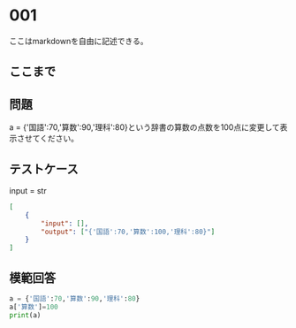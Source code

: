 # 001

ここはmarkdownを自由に記述できる。

ここまで
---
## 問題

a = {'国語':70,'算数':90,'理科':80}という辞書の算数の点数を100点に変更して表示させてください。

## テストケース
input = str
```json
[
	{
		"input": [],
		"output": ["{'国語':70,'算数':100,'理科':80}"]
  	}
]
```

## 模範回答
```python
a = {'国語':70,'算数':90,'理科':80}
a['算数']=100
print(a)
```